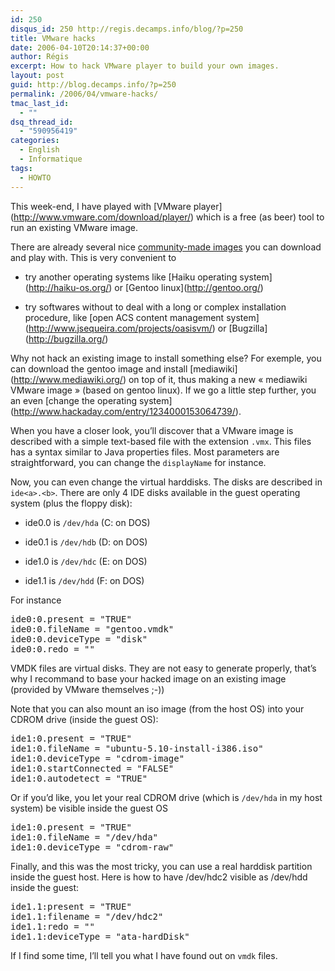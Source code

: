 ```yaml
---
id: 250
disqus_id: 250 http://regis.decamps.info/blog/?p=250
title: VMware hacks
date: 2006-04-10T20:14:37+00:00
author: Régis
excerpt: How to hack VMware player to build your own images.
layout: post
guid: http://blog.decamps.info/?p=250
permalink: /2006/04/vmware-hacks/
tmac_last_id:
  - ""
dsq_thread_id:
  - "590956419"
categories:
  - English
  - Informatique
tags:
  - HOWTO
---
```

This week-end, I have played with \[VMware player\](http://www.vmware.com/download/player/) which is a free (as beer) tool to run an existing VMware image. 

There are already several nice [community-made images](http://www.vmware.com/vmtn/appliances/community.html) you can download and play with. This is very convenient to

* try another operating systems like \[Haiku operating system\](http://haiku-os.org/) or \[Gentoo linux\](http://gentoo.org/)
  
* try softwares without to deal with a long or complex installation procedure, like \[open ACS content management system\](http://www.jsequeira.com/projects/oasisvm/) or \[Bugzilla\](http://bugzilla.org/)

Why not hack an existing image to install something else? For exemple, you can download the gentoo image and install \[mediawiki\](http://www.mediawiki.org/) on top of it, thus making a new « mediawiki VMware image » (based on gentoo linux). If we go a little step further, you an even \[change the operating system\](http://www.hackaday.com/entry/1234000153064739/). 

When you have a closer look, you’ll discover that a VMware image is described with a simple text-based file with the extension `.vmx`. This files has a syntax similar to Java properties files. Most parameters are straightforward, you can change the `displayName` for instance.

Now, you can even change the virtual harddisks. The disks are described in `ide<a>.<b>`. There are only 4 IDE disks available in the guest operating system (plus the floppy disk):

* ide0.0 is `/dev/hda` (C: on DOS)
  
* ide0.1 is `/dev/hdb` (D: on DOS)
  
* ide1.0 is `/dev/hdc` (E: on DOS)
  
* ide1.1 is `/dev/hdd` (F: on DOS)

For instance

<pre>ide0:0.present = "TRUE"
ide0:0.fileName = "gentoo.vmdk"
ide0:0.deviceType = "disk"
ide0:0.redo = ""
</pre>

VMDK files are virtual disks. They are not easy to generate properly, that’s why I recommand to base your hacked image on an existing image (provided by VMware themselves ;-))

Note that you can also mount an iso image (from the host OS) into your CDROM drive (inside the guest OS):

<pre>ide1:0.present = "TRUE"
ide1:0.fileName = "ubuntu-5.10-install-i386.iso"
ide1:0.deviceType = "cdrom-image"
ide1:0.startConnected = "FALSE"
ide1:0.autodetect = "TRUE"
</pre>

Or if you’d like, you let your real CDROM drive (which is `/dev/hda` in my host system) be visible inside the guest OS 

<pre>ide1:0.present = "TRUE"
ide1:0.fileName = "/dev/hda"
ide1:0.deviceType = "cdrom-raw"
</pre>

Finally, and this was the most tricky, you can use a real harddisk partition inside the guest host. Here is how to have /dev/hdc2 visible as /dev/hdd inside the guest:

<pre>ide1.1:present = "TRUE"
ide1.1:filename = "/dev/hdc2"
ide1.1:redo = ""
ide1.1:deviceType = "ata-hardDisk"
</pre>

If I find some time, I’ll tell you what I have found out on `vmdk` files.

